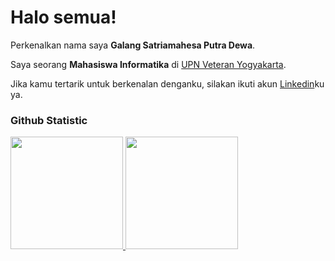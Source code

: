 # Halo semua! 

Perkenalkan nama saya **Galang Satriamahesa Putra Dewa**.<br>

Saya seorang **Mahasiswa Informatika** di [UPN Veteran Yogyakarta](https://www.upnyk.ac.id).<br>

Jika kamu tertarik untuk berkenalan denganku, silakan ikuti akun [Linkedin](https://www.linkedin.com/in/galangspd)ku ya.

### Github Statistic
<p align="left">
<a href="https://github.com/galang006">
  <img height="180em" src="https://github-readme-stats-eight-theta.vercel.app/api?username=galang006&show_icons=true&theme=algolia&include_all_commits=true&count_private=true"/>
  <img height="180em" src="https://github-readme-stats-eight-theta.vercel.app/api/top-langs/?username=galang006&layout=compact&theme=algolia"/>
</a>
</p>
